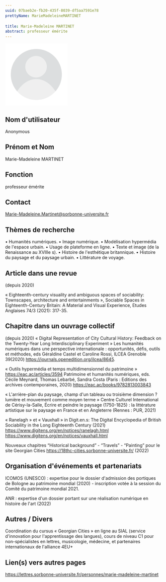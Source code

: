 ```yaml
---
uuid: 07baeb2e-fb20-435f-8039-df5aa7591e78
prettyName: MarieMadeleineMARTINET

title: Marie-Madeleine MARTINET
abstract: professeur émérite
---
```


<img src="./avatar.webp" width="200px" />

## ﻿Nom d'utilisateur

 Anonymous

## Prénom et Nom

 Marie-Madeleine MARTINET

## Fonction

 professeur émérite

## Contact

 <Marie-Madeleine.Martinet@sorbonne-universite.fr>

## Thèmes de recherche

 •	Humanités numériques.
•	Image numérique.
•	Modélisation hypermédia de l'espace urbain.
•	Usage de plateforme en ligne.
•	Texte et image (de la Renaissance au XVIIIe s).
•	Histoire de l'esthétique britannique.
•	Histoire du paysage et du paysage urbain.
•	Littérature de voyage.

## Article dans une revue

 (depuis 2020)

« Eighteenth-century visuality and ambiguous spaces of sociability: Townscapes, architecture and entertainments », Sociable Spaces in Eighteenth-Century Britain: A Material and Visual Experience, Etudes Anglaises 74/3 (2021): 317-35.

## Chapitre dans un ouvrage collectif

 (depuis 2020)
« Digital Representation of City Cultural History: Feedback on the Twenty-Year Long Interdisciplinary Experiment » Les humanités numériques dans une perspective internationale : opportunités, défis, outils et méthodes, eds Géraldine Castel et Caroline Rossi, ILCEA Grenoble 39(2020) https://journals.openedition.org/ilcea/8645. 

« Outils hypermédia et temps multidimensionnel du patrimoine » https://eac.ac/articles/3594 Patrimoine et humanités numériques, eds. Cécile Meynard, Thomas Lebarbé, Sandra Costa (Paris : Editions des archives contemporaines, 2020) https://eac.ac/books/9782813003843 

« L'arrière-plan du paysage, champ d'un tableau ou troisième dimension ? lumière et mouvement comme moyen terme » Centre Culturel International de Cérisy-la-Salle, Écrire et peindre le paysage (1750-1825) : la littérature artistique sur le paysage en France et en Angleterre (Rennes : PUR, 2021) 

« Ranelagh » et « Vauxhall » in Digit.en.s: The Digital Encyclopedia of British Sociability in the Long Eighteenth Century (2021) https://www.digitens.org/en/notices/ranelagh.html https://www.digitens.org/en/notices/vauxhall.html 

Nouveaux chapitres “Historical background” - “Travels” - “Painting” pour le site Georgian Cities https://18thc-cities.sorbonne-universite.fr/ (2022)

## Organisation d'événements et partenariats

 ICOMOS (UNESCO) : expertise pour le dossier d'admission des portiques de Bologne au patrimoine mondial (2020) - inscription votée à la session du Comité du patrimoine mondial 2021. 

ANR : expertise d'un dossier portant sur une réalisation numérique en histoire de l'art (2022)

## Autres / Divers

 Coordination du cursus « Georgian Cities » en ligne au SIAL (service d'innovation pour l'apprentissage des langues), cours de niveau C1 pour non-spécialistes en lettres, musicologie, médecine, et partenaires internationaux de l'alliance 4EU+

## Lien(s) vers autres pages

 https://lettres.sorbonne-universite.fr/personnes/marie-madeleine-martinet

